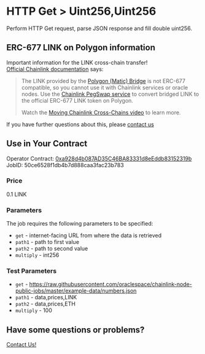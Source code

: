 # HTTP Get > Uint256,Uint256

Perform HTTP Get request, parse JSON response and fill double uint256.

## ERC-677 LINK on Polygon information

Important information for the LINK cross-chain transfer!  
[Official Chainlink documentation](https://docs.chain.link/resources/link-token-contracts/#polygon-mainnet) says:

> The LINK provided by the [Polygon (Matic) Bridge](https://wallet.polygon.technology/polygon/bridge/) is not ERC-677 compatible, so you cannot use it with Chainlink services or oracle nodes. Use the [Chainlink PegSwap service](https://pegswap.chain.link/) to convert bridged LINK to the official ERC-677 LINK token on Polygon.
> 
> Watch the [Moving Chainlink Cross-Chains video](https://www.youtube.com/watch?v=WKvIGkBWRUA) to learn more.

If you have further questions about this, please [contact us](#have-some-questions-or-problems)

## Use in Your Contract

Operator Contract: [0xa928d4b087AD35C46BA83331d8eEddb83152319b](https://polygonscan.com/address/0xa928d4b087AD35C46BA83331d8eEddb83152319b)  
JobID: 50ce6528f1db4b7d888caa3fac23b783

### Price

0.1 LINK

### Parameters

The job requires the following parameters to be specified:

* `get` - internet-facing URL from where the data is retrieved
* `path1` - path to first value
* `path2` - path to second value
* `multiply` - int256

### Test Parameters

* `get` - https://raw.githubusercontent.com/oraclespace/chainlink-node-public-jobs/master/example-data/numbers.json
* `path1` - data,prices,LINK
* `path2` - data,prices,ETH
* `multiply` - 100

## Have some questions or problems?

[Contact Us!](https://github.com/oraclespace/chainlink-node-public-jobs#contact-us)

